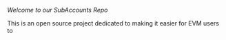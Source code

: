 *Welcome to our SubAccounts Repo*

This is an open source project dedicated to making it easier for EVM users to 